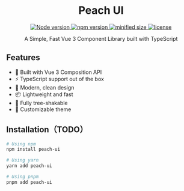 <h1 align="center">Peach UI</h1>
<p align="center">
  <a href="https://github.com/zhouxk1204/peach-ui">
    <img src="https://img.shields.io/badge/node-%3E%3D18-47c219" alt="Node version" />
    <img src="https://img.shields.io/npm/v/peach-ui" alt="npm version" />
    <img src="https://img.shields.io/bundlephobia/min/peach-ui" alt="minified size" />
    <img src="https://img.shields.io/npm/l/peach-ui" alt="license" />
  </a>
</p>

<p align="center">
  A Simple, Fast Vue 3 Component Library built with TypeScript
</p>

## Features

- 🚀 Built with Vue 3 Composition API
- ⚡ TypeScript support out of the box
- 🌈 Modern, clean design
- 📦 Lightweight and fast
- 🔧 Fully tree-shakable
- 🎨 Customizable theme

## Installation（TODO）

```bash
# Using npm
npm install peach-ui

# Using yarn
yarn add peach-ui

# Using pnpm
pnpm add peach-ui